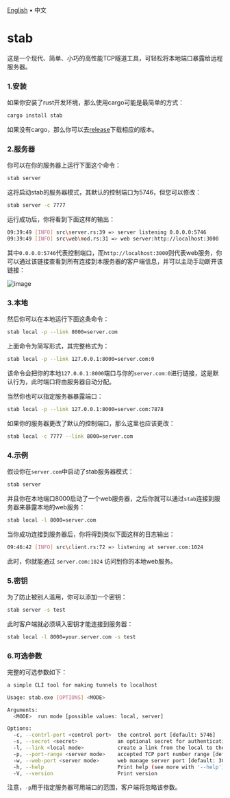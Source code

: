 <p align="left">
    <a href="readme.md">English</a>
    <span> • </span>
    <span>中文</span>
</p>


# stab

这是一个现代、简单、小巧的高性能TCP隧道工具，可轻松将本地端口暴露给远程服务器。

### 1.安装

如果你安装了rust开发环境，那么使用cargo可能是最简单的方式：

```bash
cargo install stab
```

如果没有cargo，那么你可以去[release](https://github.com/ys928/stab/releases)下载相应的版本。

### 2.服务器

你可以在你的服务器上运行下面这个命令：

```bash
stab server
```

这将启动stab的服务器模式，其默认的控制端口为5746，但您可以修改：

```bash
stab server -c 7777
```

运行成功后，你将看到下面这样的输出：

```bash
09:39:49 [INFO] src\server.rs:39 => server listening 0.0.0.0:5746
09:39:49 [INFO] src\web\mod.rs:31 => web server:http://localhost:3000
```

其中`0.0.0.0:5746`代表控制端口，而`http://localhost:3000`则代表web服务，你可以通过该链接查看到所有连接到本服务器的客户端信息，并可以主动手动断开该链接：

![image](https://github.com/ys928/stab/assets/80371119/4fce5945-02c0-49bb-8c46-8b6d53af7617)

### 3.本地

然后你可以在本地运行下面这条命令：

```bash
stab local -p --link 8000=server.com
```

上面命令为简写形式，其完整格式为：

```bash
stab local -p --link 127.0.0.1:8000=server.com:0
```

该命令会把你的本地`127.0.0.1:8000`端口与你的`server.com:0`进行链接，这是默认行为，此时端口将由服务器自动分配。

当然你也可以指定服务器暴露端口：

```bash
stab local -p --link 127.0.0.1:8000=server.com:7878
```


如果你的服务器更改了默认的控制端口，那么这里也应该更改：

```bash
stab local -c 7777 --link 8000=server.com
```

### 4.示例

假设你在`server.com`中启动了stab服务器模式：

```bash
stab server
```

并且你在本地端口8000启动了一个web服务器，之后你就可以通过`stab`连接到服务器来暴露本地的web服务：

```bash
stab local -l 8000=server.com
```

当你成功连接到服务器后，你将得到类似下面这样的日志输出：

```bash
09:46:42 [INFO] src\client.rs:72 => listening at server.com:1024
```

此时，你就能通过 `server.com:1024` 访问到你的本地web服务。

### 5.密钥

为了防止被别人滥用，你可以添加一个密钥：

```bash
stab server -s test
```

此时客户端就必须填入密钥才能连接到服务器：

```bash
stab local -l 8000=your.server.com -s test
```


### 6.可选参数

完整的可选参数如下：

```bash
a simple CLI tool for making tunnels to localhost

Usage: stab.exe [OPTIONS] <MODE>

Arguments:
  <MODE>  run mode [possible values: local, server]

Options:
  -c, --contrl-port <control port>  the control port [default: 5746]
  -s, --secret <secret>             an optional secret for authentication
  -l, --link <local mode>           create a link from the local to the server [default: 127.0.0.1:8080=127.0.0.1:0]
  -p, --port-range <server mode>    accepted TCP port number range [default: 1024-65535]
  -w, --web-port <server mode>      web manage server port [default: 3000]
  -h, --help                        Print help (see more with '--help')
  -V, --version                     Print version
```

注意，`-p`用于指定服务器可用端口的范围，客户端将忽略该参数。